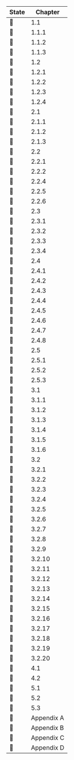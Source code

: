 | State                 | Chapter     |
| --------------------- | ----------- |
| :red_circle:          | 1.1         |
| :red_circle:          | 1.1.1       |
| :red_circle:          | 1.1.2       |
| :red_circle:          | 1.1.3       |
| :red_circle:          | 1.2         |
| :red_circle:          | 1.2.1       |
| :red_circle:          | 1.2.2       |
| :red_circle:          | 1.2.3       |
| :red_circle:          | 1.2.4       |
| :red_circle:          | 2.1         |
| :construction_worker: | 2.1.1       |
| :construction_worker: | 2.1.2       |
| :construction_worker: | 2.1.3       |
| :red_circle:          | 2.2         |
| :red_circle:          | 2.2.1       |
| :red_circle:          | 2.2.2       |
| :construction_worker: | 2.2.4       |
| :construction_worker: | 2.2.5       |
| :construction_worker: | 2.2.6       |
| :red_circle:          | 2.3         |
| :red_circle:          | 2.3.1       |
| :red_circle:          | 2.3.2       |
| :red_circle:          | 2.3.3       |
| :construction_worker: | 2.3.4       |
| :red_circle:          | 2.4         |
| :construction_worker: | 2.4.1       |
| :red_circle:          | 2.4.2       |
| :construction_worker: | 2.4.3       |
| :construction_worker: | 2.4.4       |
| :construction_worker: | 2.4.5       |
| :construction_worker: | 2.4.6       |
| :construction_worker: | 2.4.7       |
| :construction_worker: | 2.4.8       |
| :construction_worker: | 2.5         |
| :construction_worker: | 2.5.1       |
| :construction_worker: | 2.5.2       |
| :construction_worker: | 2.5.3       |
| :red_circle:          | 3.1         |
| :construction_worker: | 3.1.1       |
| :construction_worker: | 3.1.2       |
| :construction_worker: | 3.1.3       |
| :red_circle:          | 3.1.4       |
| :construction_worker: | 3.1.5       |
| :construction_worker: | 3.1.6       |
| :red_circle:          | 3.2         |
| :red_circle:          | 3.2.1       |
| :red_circle:          | 3.2.2       |
| :red_circle:          | 3.2.3       |
| :red_circle:          | 3.2.4       |
| :red_circle:          | 3.2.5       |
| :red_circle:          | 3.2.6       |
| :red_circle:          | 3.2.7       |
| :red_circle:          | 3.2.8       |
| :red_circle:          | 3.2.9       |
| :red_circle:          | 3.2.10      |
| :red_circle:          | 3.2.11      |
| :red_circle:          | 3.2.12      |
| :red_circle:          | 3.2.13      |
| :red_circle:          | 3.2.14      |
| :red_circle:          | 3.2.15      |
| :red_circle:          | 3.2.16      |
| :red_circle:          | 3.2.17      |
| :red_circle:          | 3.2.18      |
| :red_circle:          | 3.2.19      |
| :red_circle:          | 3.2.20      |
| :red_circle:          | 4.1         |
| :red_circle:          | 4.2         |
| :red_circle:          | 5.1         |
| :red_circle:          | 5.2         |
| :construction_worker: | 5.3         |
| :red_circle:          | Appendix A  |
| :red_circle:          | Appendix B  |
| :red_circle:          | Appendix C  |
| :construction_worker: | Appendix D  | 
